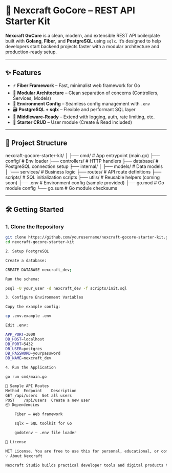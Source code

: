 # 🚀 Nexcraft GoCore – REST API Starter Kit

**Nexcraft GoCore** is a clean, modern, and extensible REST API boilerplate built with **Golang**, **Fiber**, and **PostgreSQL** using `sqlx`. It’s designed to help developers start backend projects faster with a modular architecture and production-ready setup.

---

## ✨ Features

- ⚡ **Fiber Framework** – Fast, minimalist web framework for Go
- 🧱 **Modular Architecture** – Clean separation of concerns (Controllers, Services, Models)
- 🔐 **Environment Config** – Seamless config management with `.env`
- 🗃️ **PostgreSQL + sqlx** – Flexible and performant SQL layer
- 🧩 **Middleware-Ready** – Extend with logging, auth, rate limiting, etc.
- 🔁 **Starter CRUD** – User module (Create & Read included)

---

## 📁 Project Structure

nexcraft-gocore-starter-kit/
│
├── cmd/ # App entrypoint (main.go)
├── config/ # Env loader
├── controllers/ # HTTP handlers
├── database/ # PostgreSQL connection setup
├── internal/
│ ├── models/ # Data models
│ └── services/ # Business logic
├── routes/ # API route definitions
├── scripts/ # SQL initialization scripts
├── utils/ # Reusable helpers (coming soon)
├── .env # Environment config (sample provided)
├── go.mod # Go module config
└── go.sum # Go module checksums


---

## 🛠️ Getting Started

### 1. Clone the Repository

```bash
git clone https://github.com/yourusername/nexcraft-gocore-starter-kit.git
cd nexcraft-gocore-starter-kit

2. Setup PostgreSQL

Create a database:

CREATE DATABASE nexcraft_dev;

Run the schema:

psql -U your_user -d nexcraft_dev -f scripts/init.sql

3. Configure Environment Variables

Copy the example config:

cp .env.example .env

Edit .env:

APP_PORT=3000
DB_HOST=localhost
DB_PORT=5432
DB_USER=postgres
DB_PASSWORD=yourpassword
DB_NAME=nexcraft_dev

4. Run the Application

go run cmd/main.go

🔀 Sample API Routes
Method	Endpoint	Description
GET	/api/users	Get all users
POST	/api/users	Create a new user
📦 Dependencies

    Fiber – Web framework

    sqlx – SQL toolkit for Go

    godotenv – .env file loader

📜 License

MIT License. You are free to use this for personal, educational, or commercial purposes.
💡 About Nexcraft

Nexcraft Studio builds practical developer tools and digital products to help startups and teams launch faster.